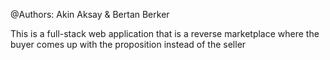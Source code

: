 @Authors: Akin Aksay & Bertan Berker

This is a full-stack web application that is a reverse marketplace where the buyer comes up with the proposition
instead of the seller